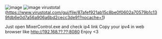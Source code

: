 ![image](https://github.com/user-attachments/assets/8c0425ea-7681-4d4a-b29b-ceee14ed63e8)
![image](https://github.com/user-attachments/assets/eec32442-ad94-4830-ad1a-bf6ea9c5da12)
virustotal (https://www.virustotal.com/gui/file/87afef921ab15c8be0f0602a70579b1c139fdb6e0d7a56a906a6bd2cecc3de91?nocache=1)


Just open MixerControl.exe and check ip4 link
Copy your ipv4 in web browser like http://192.168.??.??:8080
Enjoy <3
